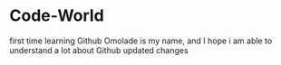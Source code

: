  # Code-World
first time learning Github
Omolade is my name, and I hope i am able to understand a lot about Github
updated changes
